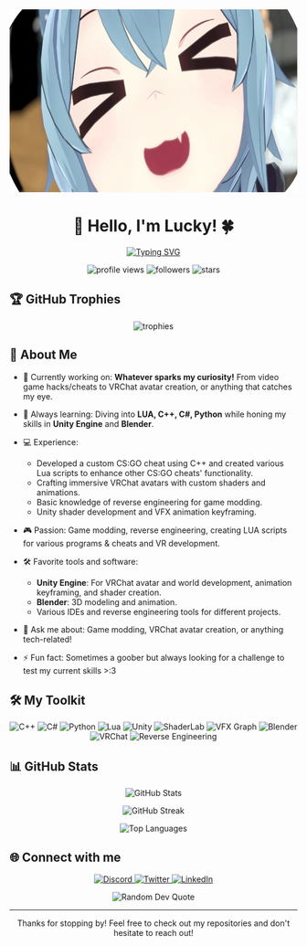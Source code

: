 <div align="center">
  <img src="https://raw.githubusercontent.com/FemboyLucky/img/refs/heads/main/banner.png?token=GHSAT0AAAAAACYVD367WSGN4F52PZ2QPPXQZYIXJZQ" width="720" height="320"/>
</div>

# <div align="center">👋 Hello, I'm Lucky! 🍀</div>

<div align="center">
<a href="https://git.io/typing-svg"><img src="https://readme-typing-svg.herokuapp.com?font=Roboto&pause=1000&color=ADB3FF&center=true&width=435&lines=A+Curious+Self-Taught+Developer+%3A3" alt="Typing SVG" /></a>
</div>

<p align="center">
  <img src="https://komarev.com/ghpvc/?username=femboylucky&label=Profile%20views&color=ADB3FF&style=flat" alt="profile views" />
  <img src="https://img.shields.io/github/followers/femboylucky?label=Followers&style=social" alt="followers" />
  <img src="https://img.shields.io/github/stars/femboylucky?label=Stars&style=social" alt="stars" />
</p>

## 🏆 GitHub Trophies
<p align="center">
  <img src="https://github-profile-trophy.vercel.app/?username=femboylucky&theme=nord&column=7&no-frame=true" alt="trophies" />
</p>

## 🚀 About Me

- 🔭 Currently working on: **Whatever sparks my curiosity!** From video game hacks/cheats to VRChat avatar creation, or anything that catches my eye.

- 🌱 Always learning: Diving into **LUA, C++, C#, Python** while honing my skills in **Unity Engine** and **Blender**.

- 💻 Experience: 
  - Developed a custom CS:GO cheat using C++ and created various Lua scripts to enhance other CS:GO cheats' functionality.
  - Crafting immersive VRChat avatars with custom shaders and animations.
  - Basic knowledge of reverse engineering for game modding.
  - Unity shader development and VFX animation keyframing.

- 🎮 Passion: Game modding, reverse engineering, creating LUA scripts for various programs & cheats and VR development.

- 🛠️ Favorite tools and software: 
  - **Unity Engine**: For VRChat avatar and world development, animation keyframing, and shader creation.
  - **Blender**: 3D modeling and animation.
  - Various IDEs and reverse engineering tools for different projects.

- 💬 Ask me about: Game modding, VRChat avatar creation, or anything tech-related!

- ⚡ Fun fact: Sometimes a goober but always looking for a challenge to test my current skills >:3

## 🛠️ My Toolkit

<p align="center">
  <img src="https://img.shields.io/badge/C%2B%2B-00599C?style=for-the-badge&logo=c%2B%2B&logoColor=white" alt="C++" />
  <img src="https://img.shields.io/badge/C%23-239120?style=for-the-badge&logo=c-sharp&logoColor=white" alt="C#" />
  <img src="https://img.shields.io/badge/Python-3776AB?style=for-the-badge&logo=python&logoColor=white" alt="Python" />
  <img src="https://img.shields.io/badge/Lua-2C2D72?style=for-the-badge&logo=lua&logoColor=white" alt="Lua" />
  <img src="https://img.shields.io/badge/Unity-100000?style=for-the-badge&logo=unity&logoColor=white" alt="Unity" />
  <img src="https://img.shields.io/badge/Shader-Lab-lightgrey?style=for-the-badge&logo=unity&logoColor=white" alt="ShaderLab" />
  <img src="https://img.shields.io/badge/VFX-Graph-ff69b4?style=for-the-badge&logo=unity&logoColor=white" alt="VFX Graph" />
  <img src="https://img.shields.io/badge/blender-%23F5792A.svg?style=for-the-badge&logo=blender&logoColor=white" alt="Blender" />
  <img src="https://img.shields.io/badge/VRChat-000000?style=for-the-badge&logo=vrchat&logoColor=white" alt="VRChat" />
  <img src="https://img.shields.io/badge/Reverse_Engineering-red?style=for-the-badge&logo=binary&logoColor=white" alt="Reverse Engineering" />
</p>

## 📊 GitHub Stats

<p align="center">
  <img src="https://github-readme-stats.vercel.app/api?username=femboylucky&show_icons=true&theme=tokyonight" alt="GitHub Stats" />
</p>

<p align="center">
  <img src="https://github-readme-streak-stats.herokuapp.com/?user=femboylucky&theme=tokyonight" alt="GitHub Streak" />
</p>

<p align="center">
  <img src="https://github-readme-stats.vercel.app/api/top-langs/?username=femboylucky&layout=compact&theme=tokyonight" alt="Top Languages" />
</p>

## 🌐 Connect with me

<p align="center">
  <a href="https://discord.gg/your-discord-invite" target="_blank">
    <img src="https://img.shields.io/badge/Discord-7289DA?style=for-the-badge&logo=discord&logoColor=white" alt="Discord" />
  </a>
  <a href="https://twitter.com/your-twitter-handle" target="_blank">
    <img src="https://img.shields.io/badge/Twitter-1DA1F2?style=for-the-badge&logo=twitter&logoColor=white" alt="Twitter" />
  </a>
  <a href="https://www.linkedin.com/in/your-linkedin-profile" target="_blank">
    <img src="https://img.shields.io/badge/LinkedIn-0077B5?style=for-the-badge&logo=linkedin&logoColor=white" alt="LinkedIn" />
  </a>
</p>

<div align="center">
  <img src="https://github-readme-quotes.herokuapp.com/quote?theme=tokyonight&animation=grow_out_in&layout=churchill&font=default" alt="Random Dev Quote" />
</div>

---

<div align="center">
  Thanks for stopping by! Feel free to check out my repositories and don't hesitate to reach out!
</div>

